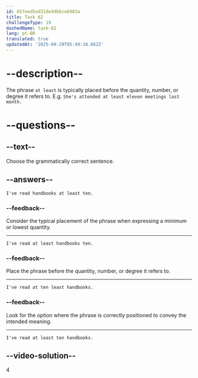 ```yaml
---
id: 657eed5ed318e4dbbce6903a
title: Task 62
challengeType: 19
dashedName: task-62
lang: pt-BR
translated: true
updatedAt: '2025-09-29T05:49:18.862Z'
---
```


# --description--

The phrase `at least` is typically placed before the quantity, number, or degree it refers to. E.g. `She's attended at least eleven meetings last month.`

# --questions--

## --text--

Choose the grammatically correct sentence.

## --answers--

`I've read handbooks at least ten.`

### --feedback--

Consider the typical placement of the phrase when expressing a minimum or lowest quantity.

---

`I've read at least handbooks ten.`

### --feedback--

Place the phrase before the quantity, number, or degree it refers to.

---

`I've read at ten least handbooks.`

### --feedback--

Look for the option where the phrase is correctly positioned to convey the intended meaning.

---

`I've read at least ten handbooks.`

## --video-solution--

4
